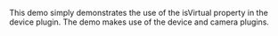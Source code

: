 This demo simply demonstrates the use of the isVirtual property in the device plugin. The demo makes use of the device and camera plugins.